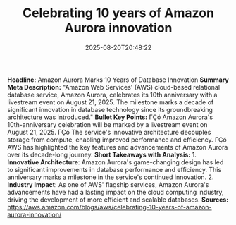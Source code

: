 ﻿---
title: "Celebrating 10 years of Amazon Aurora innovation"
date: "2025-08-20T20:48:22"
category: "Markets"
summary: ""
slug: "celebrating 10 years of amazon aurora innovation"
source_urls:
  - "https://aws.amazon.com/blogs/aws/celebrating-10-years-of-amazon-aurora-innovation/"
seo:
  title: "Celebrating 10 years of Amazon Aurora innovation | Hash n Hedge"
  description: ""
  keywords: ["news", "markets", "brief"]
---
**Headline:** Amazon Aurora Marks 10 Years of Database Innovation  **Summary Meta Description:** "Amazon Web Services' (AWS) cloud-based relational database service, Amazon Aurora, celebrates its 10th anniversary with a livestream event on August 21, 2025. The milestone marks a decade of significant innovation in database technology since its groundbreaking architecture was introduced."  **Bullet Key Points:**  ΓÇó Amazon Aurora's 10th-anniversary celebration will be marked by a livestream event on August 21, 2025. ΓÇó The service's innovative architecture decouples storage from compute, enabling improved performance and efficiency. ΓÇó AWS has highlighted the key features and advancements of Amazon Aurora over its decade-long journey.  **Short Takeaways with Analysis:**  1. **Innovative Architecture**: Amazon Aurora's game-changing design has led to significant improvements in database performance and efficiency. This anniversary marks a milestone in the service's continued innovation. 2. **Industry Impact**: As one of AWS' flagship services, Amazon Aurora's advancements have had a lasting impact on the cloud computing industry, driving the development of more efficient and scalable databases.  **Sources:** https://aws.amazon.com/blogs/aws/celebrating-10-years-of-amazon-aurora-innovation/ 
